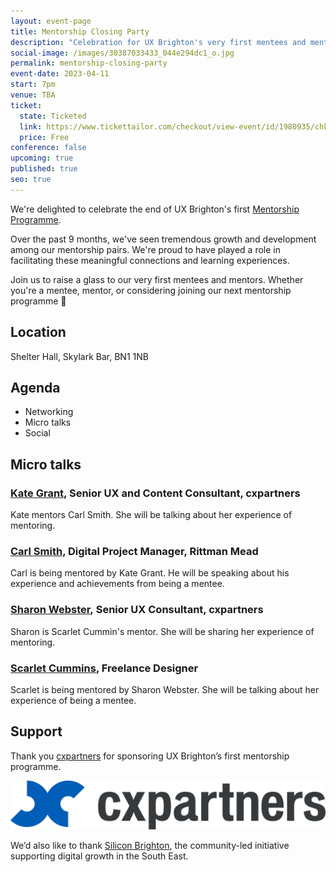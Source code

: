 ```yaml
---
layout: event-page
title: Mentorship Closing Party
description: "Celebration for UX Brighton's very first mentees and mentors. "
social-image: /images/30387033433_044e294dc1_o.jpg
permalink: mentorship-closing-party
event-date: 2023-04-11
start: 7pm
venue: TBA
ticket:
  state: Ticketed
  link: https://www.tickettailor.com/checkout/view-event/id/1980935/chk/c033/?modal_widget=true&widget=true
  price: Free
conference: false
upcoming: true
published: true
seo: true
---
```

We're delighted to celebrate the end of UX Brighton's first [Mentorship Programme](https://uxbri.org/mentorship).

Over the past 9 months, we've seen tremendous growth and development among our mentorship pairs. We're proud to have played a role in facilitating these meaningful connections and learning experiences.

Join us to raise a glass to our very first mentees and mentors. Whether you're a mentee, mentor, or considering joining our next mentorship programme 🥂

## Location

Shelter Hall, Skylark Bar, BN1 1NB

## Agenda

* Networking
* Micro talks
* Social

## Micro talks

### [Kate Grant,](https://www.linkedin.com/in/katiegrant/) Senior UX and Content Consultant, cxpartners 

Kate mentors Carl Smith. She will be talking about her experience of mentoring.

### [Carl Smith](https://www.linkedin.com/in/carl-smith-58402b26/), Digital Project Manager, Rittman Mead

Carl is being mentored by Kate Grant. He will be speaking about his experience and achievements from being a mentee.

### [Sharon Webster](https://www.linkedin.com/in/sharon-webster-ux/), Senior UX Consultant, cxpartners 

Sharon is Scarlet Cummin's mentor. She will be sharing her experience of mentoring.

### [Scarlet Cummins](https://www.linkedin.com/in/scarletcummins/), Freelance Designer

Scarlet is being mentored by Sharon Webster. She will be talking about her experience of being a mentee.

## Support

Thank you [cxpartners](https://www.cxpartners.co.uk/) for sponsoring UX Brighton’s first mentorship programme.

<img src="/images/cxpartners_logo_blue-black-1-.png" alt="cxpartners logo" class="image-align-left"/>

We’d also like to thank [Silicon Brighton](https://siliconbrighton.com/), the community-led initiative supporting digital growth in the South East.